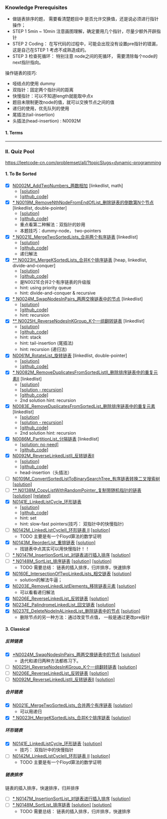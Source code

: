 
### Knowledge Prerequisites 

- 做链表排序的题， 需要看清楚题目中 是否允许交换值，还是说必须进行指针操作；
- STEP 1 5min ~ 10min 注意画图理解，确定要用几个指针，尽量少额外开辟指针
- STEP 2 Coding： 在写代码的过程中，可能会出现没有设置pre指针的错漏，这是自己在STEP 1 考虑不成熟造成的。
- STEP 3 检查死循环： 特别注意 node之间的死循环， 需要清除每个node的next指针指向。

操作链表的技巧:
- 哑结点的使用 dummy
- 双指针：固定两个指针间的距离
- 快慢指针：可以不知道length就能取中点x
- 题目未限制更改node的值，就可以交换节点之间的值
- 递归的使用，优先队列的使用
- 尾插法(tail-insertion)
- 头插法(head-insertion) : N0092M


#### 1. Terms



----------------------------------------------------------------------------------------------------
### II. Quiz Pool

https://leetcode-cn.com/problemset/all/?topicSlugs=dynamic-programming

#### 1. To Be Sorted
- [x] [N0002M_AddTwoNumbers_两数相加](https://leetcode-cn.com/problems/add-two-numbers/) [linkedlist, math]
    * [[solution]](https://leetcode-cn.com/problems/add-two-numbers/solution/liang-shu-xiang-jia-by-leetcode/)
    * [[github_code]](../src/main/java/com/maverickbyte/algo/leetcode/N0002M_AddTwoNumbers.java)
- [x] [* N0019M_RemoveNthNodeFromEndOfList_删除链表的倒数第N个节点](https://leetcode-cn.com/problems/remove-nth-node-from-end-of-list/) [linkedlist, double-pointer]
    * [[solution]](https://leetcode-cn.com/problems/remove-nth-node-from-end-of-list/solution/shan-chu-lian-biao-de-dao-shu-di-nge-jie-dian-by-l/)
    * [[github_code]](../src/main/java/com/maverickbyte/algo/leetcode/N0019M_RemoveNthNodeFromEndOfList.java)
    * 重点看第二种解法：双指针的妙用
    * 本题技巧：dummy-node， two-pointers    
- [x] [* N0021E_MergeTwoSortedLists_合并两个有序链表](https://leetcode-cn.com/problems/merge-two-sorted-lists/) [linkedlist]
    * [[solution]](https://leetcode-cn.com/problems/merge-two-sorted-lists/solution/he-bing-liang-ge-you-xu-lian-biao-by-leetcode/)
    * [[github_code]](../src/main/java/com/maverickbyte/algo/leetcode/N0021E_MergeTwoSortedLists.java)    
    * 递归解法
- [x] [** N0023H_MergeKSortedLists_合并K个排序链表](https://leetcode-cn.com/problems/merge-k-sorted-lists/) [heap, linkedlist, divide-and-conquer] 
    * [[solution]](https://leetcode-cn.com/problems/merge-k-sorted-lists/solution/leetcode-23-he-bing-kge-pai-xu-lian-biao-by-powcai/)
    * [[github_code]](../src/main/java/com/maverickbyte/algo/leetcode/N0023H_MergeKSortedLists.java)
    * 是N0021E合并2个有序链表的升级版
    * hint: using priority queue
    * hint: divide-and-conquer & recursive
- [x] [* N0024M_SwapNodesInPairs_两两交换链表中的节点](https://leetcode-cn.com/problems/swap-nodes-in-pairs/) [linkedlist]
    * [[solution]](https://leetcode-cn.com/problems/swap-nodes-in-pairs/solution/hua-jie-suan-fa-24-liang-liang-jiao-huan-lian-biao/)
    * [[github_code]](../src/main/java/com/maverickbyte/algo/leetcode/N0024M_SwapNodesInPairs.java)
    * hint: recursion
- [x] [** N0025H_ReverseNodesInKGroup_K个一组翻转链表](https://leetcode-cn.com/problems/reverse-nodes-in-k-group/) [linkedlist]
    * [[solution]](https://leetcode-cn.com/problems/reverse-nodes-in-k-group/solution/kge-yi-zu-fan-zhuan-lian-biao-by-powcai/)
    * [[github_code]](../src/main/java/com/maverickbyte/algo/leetcode/N0025H_ReverseNodesInKGroup.java)
    * hint: stack 
    * hint: tail-insertion (尾插法) 
    * hint: recursion (递归法)
- [x] [N0061M_RotateList_旋转链表](https://leetcode-cn.com/problems/rotate-list/) [linkedlist, double-pointer]
    * [[solution]](https://leetcode-cn.com/problems/rotate-list/solution/xuan-zhuan-lian-biao-by-leetcode/)    
    * [[github_code]](../src/main/java/com/maverickbyte/algo/leetcode/N0061M_RotateList.java)
- [x] [* N0082M_RemoveDuplicatesFromSortedListII_删除排序链表中的重复元素II](https://leetcode-cn.com/problems/remove-duplicates-from-sorted-list-ii/) [linkedlist]
    * [[solution]](https://leetcode-cn.com/problems/remove-duplicates-from-sorted-list-ii/solution/kuai-man-zhi-zhen-by-powcai-2/)
    * [[solution - recursion]](https://leetcode-cn.com/problems/remove-duplicates-from-sorted-list-ii/solution/zui-zui-zui-rong-yi-li-jie-he-jie-ti-de-si-lu-yin-/)
    * [[github_code]](../src/main/java/com/maverickbyte/algo/leetcode/N0082M_RemoveDuplicatesFromSortedListII.java)
    * 2nd solution hint: recursion
- [x] [N0083E_RemoveDuplicatesFromSortedList_删除排序链表中的重复元素](https://leetcode-cn.com/problems/remove-duplicates-from-sorted-list/) [linkedlist]
    * [[solution]](https://leetcode-cn.com/problems/remove-duplicates-from-sorted-list/solution/shan-chu-pai-xu-lian-biao-zhong-de-zhong-fu-yuan-s/)
    * [[solution - recursion]](https://leetcode-cn.com/problems/remove-duplicates-from-sorted-list/solution/di-gui-yu-fei-di-gui-by-powcai/)
    * [[github_code]](../src/main/java/com/maverickbyte/algo/leetcode/N0083E_RemoveDuplicatesFromSortedList.java)
    * 2nd solution hint: recursion
- [x] [N0086M_PartitionList_分隔链表](https://leetcode-cn.com/problems/partition-list/) [linkedlist]
    * [[solution: no need]]()
    * [[github_code]](../src/main/java/com/maverickbyte/algo/leetcode/N0086M_PartitionList.java)
- [x] [N0092M_ReverseLinkedListII_反转链表II](https://leetcode-cn.com/problems/reverse-linked-list-ii/)
    * [[solution]](https://leetcode-cn.com/problems/reverse-linked-list-ii/solution/liang-chong-fang-fa-by-powcai/)
    * [[github_code]](../src/main/java/com/maverickbyte/algo/leetcode/N0092M_ReverseLinkedListII.java)
    * head-insertion（头插法）
- [ ] [N0109M_ConvertSortedListToBinarySearchTree_有序链表转换二叉搜索树](https://leetcode-cn.com/problems/convert-sorted-list-to-binary-search-tree/)
      [[solution]](https://leetcode-cn.com/problems/convert-sorted-list-to-binary-search-tree/solution/you-xu-lian-biao-zhuan-huan-er-cha-sou-suo-shu-by-/)
- [ ] [** N0138M_CopyListWithRandomPointer_复制带随机指针的链表](https://leetcode-cn.com/problems/copy-list-with-random-pointer/solution/fu-zhi-dai-sui-ji-zhi-zhen-de-lian-biao-by-leetcod/)
      [[solution]](https://leetcode-cn.com/problems/copy-list-with-random-pointer/solution/fu-zhi-dai-sui-ji-zhi-zhen-de-lian-biao-by-leetcod/)
      [[related]](https://leetcode-cn.com/problems/clone-graph/)
- [x] [N0141E_LinkedListCycle_环形链表](https://leetcode-cn.com/problems/linked-list-cycle/)
    * [[solution]](https://leetcode-cn.com/problems/linked-list-cycle/solution/huan-xing-lian-biao-by-leetcode/)
    * [[github_code]](../src/main/java/com/maverickbyte/algo/leetcode/N0141E_LinkedListCycle.java)
    * hint: set
    * hint: slow-fast pointers(技巧： 双指针中的快慢指针)
- [ ] [N0142M_LinkedListCycleII_环形链表 II](https://leetcode-cn.com/problems/linked-list-cycle-ii/)
      [[solution]](https://leetcode-cn.com/problems/linked-list-cycle-ii/solution/huan-xing-lian-biao-ii-by-leetcode/)
    * TODO 主要是有一个Floyd算法的数学证明
- [x] [N0143M_ReorderList_重排链表](https://leetcode-cn.com/problems/reorder-list/)
      [[solution]](https://leetcode-cn.com/problems/reorder-list/solution/zhong-pai-lian-biao-by-a380922457/)
    * 找链表中点其实可以用快慢指针！！  
- [ ] [* N0147M_InsertionSortList_对链表进行插入排序](https://leetcode-cn.com/problems/insertion-sort-list/)
      [[solution]](https://leetcode-cn.com/problems/insertion-sort-list/solution/lian-biao-de-cha-ru-pai-xu-by-a380922457/)
- [ ] [* N0148M_SortList_排序链表](https://leetcode-cn.com/problems/sort-list/)
      [[solution]](https://leetcode-cn.com/problems/sort-list/solution/sort-list-gui-bing-pai-xu-lian-biao-by-jyd/)
      [[solution]](https://leetcode-cn.com/problems/sort-list/solution/gui-bing-pai-xu-he-kuai-su-pai-xu-by-a380922457/)
    * TODO 需要总结： 链表的插入排序，归并排序，快速排序
- [x] [N0160E_IntersectionOfTwoLinkedLists_相交链表](https://leetcode-cn.com/problems/intersection-of-two-linked-lists/)
      [[solution]](https://leetcode-cn.com/problems/intersection-of-two-linked-lists/solution/intersection-of-two-linked-lists-shuang-zhi-zhen-l/)
    * solution的解法牛逼；
- [x] [N0203E_RemoveLinkedListElements_移除链表元素](https://leetcode-cn.com/problems/remove-linked-list-elements/)
      [[solution]](https://leetcode-cn.com/problems/remove-linked-list-elements/solution/203yi-chu-lian-biao-yuan-su-by-lewis-dxstabdzew/)
    * 可以看看递归解法
- [x] [N0206E_ReverseLinkedList_反转链表](https://leetcode-cn.com/problems/reverse-linked-list/)
      [[solution]](https://leetcode-cn.com/problems/reverse-linked-list/solution/fan-zhuan-lian-biao-by-leetcode/)      
- [x] [N0234E_PalindromeLinkedList_回文链表](https://leetcode-cn.com/problems/palindrome-linked-list/)
      [[solution]](https://leetcode-cn.com/problems/palindrome-linked-list/solution/javashi-xian-kuai-man-zhi-zhen-fan-zhuan-qian-ban-/)
- [x] [N0237E_DeleteNodeInALinkedList_删除链表中的节点](https://leetcode-cn.com/problems/delete-node-in-a-linked-list/)
      [[solution]](https://leetcode-cn.com/problems/delete-node-in-a-linked-list/solution/delete-node-in-a-linked-list-zhi-jie-xiu-gai-by-jy/)
    * 删除节点的另一种方法：通过改变节点值， 一般是通过更改pre指针

          
#### 3. Classical

#####  反转链表
- [x] [*N0024M_SwapNodesInPairs_两两交换链表中的节点](https://leetcode-cn.com/problems/swap-nodes-in-pairs/)
      [[solution]](https://leetcode-cn.com/problems/swap-nodes-in-pairs/solution/hua-jie-suan-fa-24-liang-liang-jiao-huan-lian-biao/)
    * 迭代和递归两种方法都练习下。 
- [ ] [N0025H_ReverseNodesInKGroup_K个一组翻转链表](https://leetcode-cn.com/problems/reverse-nodes-in-k-group/)
      [[solution]]()
- [ ] [N0206E_ReverseLinkedList_反转链表](https://leetcode-cn.com/problems/reverse-linked-list/)
      [[solution]]()
- [ ] [N0092M_ReverseLinkedListII_反转链表II](https://leetcode-cn.com/problems/reverse-linked-list-ii/)
      [[solution]]()
      
##### 合并链表
- [x] [N0021E_MergeTwoSortedLists_合并两个有序链表](https://leetcode-cn.com/problems/merge-two-sorted-lists/)
      [[solution]](https://leetcode-cn.com/problems/merge-two-sorted-lists/solution/he-bing-liang-ge-you-xu-lian-biao-by-leetcode/)
    * 可以用递归
- [x] [* N0023H_MergeKSortedLists_合并K个排序链表](https://leetcode-cn.com/problems/merge-k-sorted-lists/)
      [[solution]]()
      
##### 环形链表
- [x] [N0141E_LinkedListCycle_环形链表](https://leetcode-cn.com/problems/linked-list-cycle/)
      [[solution]](https://leetcode-cn.com/problems/linked-list-cycle/solution/huan-xing-lian-biao-by-leetcode/)
    * 技巧： 双指针中的快慢指针
- [ ] [N0142M_LinkedListCycleII_环形链表 II](https://leetcode-cn.com/problems/linked-list-cycle-ii/)
      [[solution]](https://leetcode-cn.com/problems/linked-list-cycle-ii/solution/huan-xing-lian-biao-ii-by-leetcode/)
    * TODO 主要是有一个Floyd算法的数学证明

##### 链表排序
链表的插入排序，快速排序，归并排序
- [ ] [* N0147M_InsertionSortList_对链表进行插入排序](https://leetcode-cn.com/problems/insertion-sort-list/)
      [[solution]](https://leetcode-cn.com/problems/insertion-sort-list/solution/lian-biao-de-cha-ru-pai-xu-by-a380922457/)
- [ ] [* N0148M_SortList_排序链表](https://leetcode-cn.com/problems/sort-list/)
      [[solution]](https://leetcode-cn.com/problems/sort-list/solution/sort-list-gui-bing-pai-xu-lian-biao-by-jyd/)
      [[solution]](https://leetcode-cn.com/problems/sort-list/solution/gui-bing-pai-xu-he-kuai-su-pai-xu-by-a380922457/)
    * TODO 需要总结： 链表的插入排序，归并排序，快速排序
    

